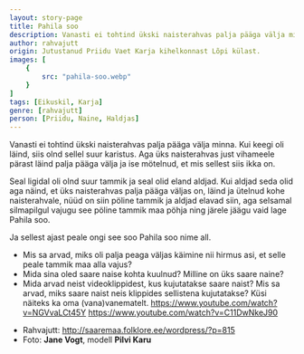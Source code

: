 ```yaml
---
layout: story-page
title: Pahila soo
description: Vanasti ei tohtind ükski naisterahvas palja pääga välja minna.
author: rahvajutt
origin: Jutustanud Priidu Vaet Karja kihelkonnast Lõpi külast.
images: [
    {
        src: "pahila-soo.webp"
    }
]
tags: [Eikuskil, Karja]
genre: [rahvajutt]
person: [Priidu, Naine, Haldjas]
---
```



<!-- # {{$doc.title}} -->

Vanasti ei tohtind ükski naisterahvas palja pääga välja minna. Kui keegi oli läind, siis olnd sellel suur karistus. Aga üks naisterahvas just vihameele pärast läind palja pääga välja ja ise mötelnud, et mis sellest siis ikka on.

Seal ligidal oli olnd suur tammik ja seal olid eland aldjad. Kui aldjad seda olid aga näind, et üks naisterahvas palja pääga väljas on, läind ja ütelnud kohe naisterahvale, nüüd on siin pöline tammik ja aldjad elavad siin, aga selsamal silmapilgul vajugu see pöline tammik maa pöhja ning järele jäägu vaid lage Pahila soo.

Ja sellest ajast peale ongi see soo Pahila soo nime all.


<story-author :author="author" :origin="origin"></story-author>
<!-- <story-dictionary :terms="dictionary"></story-dictionary> -->

<details-wrapper summary="Mis mõtted tekkisid?">

- Mis sa arvad, miks oli palja peaga väljas käimine nii hirmus asi, et selle peale tammik maa alla vajus?
- Mida sina oled saare naise kohta kuulnud? Milline on üks saare naine?
- Mida arvad neist videoklippidest, kus kujutatakse saare naist? Mis sa arvad, miks saare naist neis klippides sellistena kujutatakse? Küsi näiteks ka oma (vana)vanematelt.
https://www.youtube.com/watch?v=NGVvaLCt45Y
https://www.youtube.com/watch?v=C11DwNkeJ90

</details-wrapper>


<details-wrapper summary="Allikad" class="text-sm" icon="icon-park-outline:document-folder">

- Rahvajutt: http://saaremaa.folklore.ee/wordpress/?p=815
- Foto: **Jane Vogt**, modell **Pilvi Karu**

</details-wrapper>

